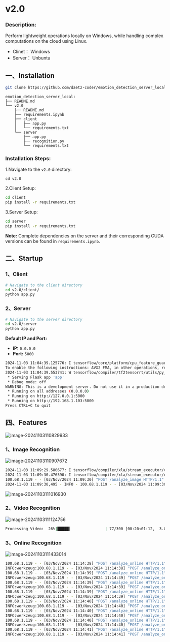 # v2.0

### **Description:**

Perform lightweight operations locally on Windows, while handling complex computations on the cloud using Linux.

+ Clinet： Windows
+ Server： Unbuntu

## 一、Installation

```bash
git clone https://github.com/daetz-coder/emotion_detection_server_local.git
```

```less
emotion_detection_server_local:
├── README.md
└── v2.0
    ├── README.md
    ├── requirements.ipynb
    ├── client
    │   ├── app.py
    │   └── requirements.txt
    └── server
        ├── app.py
        ├── recognition.py
        └── requirements.txt
```

### **Installation Steps:**

1.Navigate to the `v2.0` directory:

```
cd v2.0
```

2.Client Setup:

```bash
cd client
pip install -r requirements.txt
```

3.Server Setup:

```bash
cd server
pip install -r requirements.txt
```

**Note:**
Complete dependencies on the server and their corresponding CUDA versions can be found in `requirements.ipynb`.

## 二、Startup

### 1、Client

```bash
# Navigate to the client directory
cd v2.0/client/
python app.py
```

### 2、Server

```bash
# Navigate to the server directory
cd v2.0/server
python app.py
```

**Default IP and Port:**

- **IP:** `0.0.0.0`
- **Port:** `5000`

```bash
2024-11-03 11:04:39.125776: I tensorflow/core/platform/cpu_feature_guard.cc:182] This TensorFlow binary is optimized to use available CPU instructions in performance-critical operations.
To enable the following instructions: AVX2 FMA, in other operations, rebuild TensorFlow with the appropriate compiler flags.
2024-11-03 11:04:39.553741: W tensorflow/compiler/tf2tensorrt/utils/py_utils.cc:38] TF-TRT Warning: Could not find TensorRT
 * Serving Flask app 'app'
 * Debug mode: off
WARNING: This is a development server. Do not use it in a production deployment. Use a production WSGI server instead.
 * Running on all addresses (0.0.0.0)
 * Running on http://127.0.0.1:5000
 * Running on http://192.168.1.103:5000
Press CTRL+C to quit
```

## 四、Features

![image-20241103110829933](https://daetz-image.oss-cn-hangzhou.aliyuncs.com/img/202411031108193.png)

### 1、Image Recognition

![image-20241103110907672](https://daetz-image.oss-cn-hangzhou.aliyuncs.com/img/202411031109829.png)

```bash
2024-11-03 11:09:29.580677: I tensorflow/compiler/xla/stream_executor/cuda/cuda_dnn.cc:432] Loaded cuDNN version 8907
2024-11-03 11:09:30.476590: I tensorflow/compiler/xla/stream_executor/cuda/cuda_blas.cc:606] TensorFloat-32 will be used for the matrix multiplication. This will only be logged once.
100.68.1.119 - - [03/Nov/2024 11:09:30] "POST /analyze_image HTTP/1.1" 200 -
2024-11-03 11:09:30,495 - INFO - 100.68.1.119 - - [03/Nov/2024 11:09:30] "POST /analyze_image HTTP/1.1" 200 -
```

![image-20241103111016930](https://daetz-image.oss-cn-hangzhou.aliyuncs.com/img/202411031110631.png)

### 2、Video Recognition

![image-20241103111124756](https://daetz-image.oss-cn-hangzhou.aliyuncs.com/img/202411031111899.png)

```bash
Processing Video:  26%|█████▍               | 77/300 [00:20<01:12,  3.08frame/s]
```

### 3、Online Recognition

![image-20241103111433014](https://daetz-image.oss-cn-hangzhou.aliyuncs.com/img/202411031114531.png)

```bash
100.68.1.119 - - [03/Nov/2024 11:14:38] "POST /analyze_online HTTP/1.1" 200 -
INFO:werkzeug:100.68.1.119 - - [03/Nov/2024 11:14:38] "POST /analyze_online HTTP/1.1" 200 -
100.68.1.119 - - [03/Nov/2024 11:14:39] "POST /analyze_online HTTP/1.1" 200 -
INFO:werkzeug:100.68.1.119 - - [03/Nov/2024 11:14:39] "POST /analyze_online HTTP/1.1" 200 -
100.68.1.119 - - [03/Nov/2024 11:14:39] "POST /analyze_online HTTP/1.1" 200 -
INFO:werkzeug:100.68.1.119 - - [03/Nov/2024 11:14:39] "POST /analyze_online HTTP/1.1" 200 -
100.68.1.119 - - [03/Nov/2024 11:14:39] "POST /analyze_online HTTP/1.1" 200 -
INFO:werkzeug:100.68.1.119 - - [03/Nov/2024 11:14:39] "POST /analyze_online HTTP/1.1" 200 -
100.68.1.119 - - [03/Nov/2024 11:14:40] "POST /analyze_online HTTP/1.1" 200 -
INFO:werkzeug:100.68.1.119 - - [03/Nov/2024 11:14:40] "POST /analyze_online HTTP/1.1" 200 -
100.68.1.119 - - [03/Nov/2024 11:14:40] "POST /analyze_online HTTP/1.1" 200 -
INFO:werkzeug:100.68.1.119 - - [03/Nov/2024 11:14:40] "POST /analyze_online HTTP/1.1" 200 -
100.68.1.119 - - [03/Nov/2024 11:14:40] "POST /analyze_online HTTP/1.1" 200 -
INFO:werkzeug:100.68.1.119 - - [03/Nov/2024 11:14:40] "POST /analyze_online HTTP/1.1" 200 -
100.68.1.119 - - [03/Nov/2024 11:14:41] "POST /analyze_online HTTP/1.1" 200 -
INFO:werkzeug:100.68.1.119 - - [03/Nov/2024 11:14:41] "POST /analyze_online HTTP/1.1" 200 -
```

